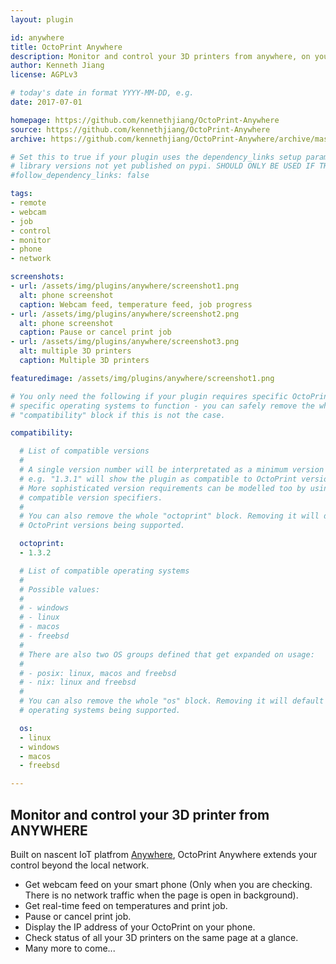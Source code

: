 ```yaml
---
layout: plugin

id: anywhere
title: OctoPrint Anywhere
description: Monitor and control your 3D printers from anywhere, on your phone.
author: Kenneth Jiang
license: AGPLv3

# today's date in format YYYY-MM-DD, e.g.
date: 2017-07-01

homepage: https://github.com/kennethjiang/OctoPrint-Anywhere
source: https://github.com/kennethjiang/OctoPrint-Anywhere
archive: https://github.com/kennethjiang/OctoPrint-Anywhere/archive/master.zip

# Set this to true if your plugin uses the dependency_links setup parameter to include
# library versions not yet published on pypi. SHOULD ONLY BE USED IF THERE IS NO OTHER OPTION!
#follow_dependency_links: false

tags:
- remote
- webcam
- job
- control
- monitor
- phone
- network

screenshots:
- url: /assets/img/plugins/anywhere/screenshot1.png
  alt: phone screenshot
  caption: Webcam feed, temperature feed, job progress
- url: /assets/img/plugins/anywhere/screenshot2.png
  alt: phone screenshot
  caption: Pause or cancel print job
- url: /assets/img/plugins/anywhere/screenshot3.png
  alt: multiple 3D printers
  caption: Multiple 3D printers

featuredimage: /assets/img/plugins/anywhere/screenshot1.png

# You only need the following if your plugin requires specific OctoPrint versions or
# specific operating systems to function - you can safely remove the whole
# "compatibility" block if this is not the case.

compatibility:

  # List of compatible versions
  #
  # A single version number will be interpretated as a minimum version requirement,
  # e.g. "1.3.1" will show the plugin as compatible to OctoPrint versions 1.3.1 and up.
  # More sophisticated version requirements can be modelled too by using PEP440
  # compatible version specifiers.
  #
  # You can also remove the whole "octoprint" block. Removing it will default to all
  # OctoPrint versions being supported.

  octoprint:
  - 1.3.2

  # List of compatible operating systems
  #
  # Possible values:
  #
  # - windows
  # - linux
  # - macos
  # - freebsd
  #
  # There are also two OS groups defined that get expanded on usage:
  #
  # - posix: linux, macos and freebsd
  # - nix: linux and freebsd
  #
  # You can also remove the whole "os" block. Removing it will default to all
  # operating systems being supported.

  os:
  - linux
  - windows
  - macos
  - freebsd

---
```


## Monitor and control your 3D printer from ANYWHERE

Built on nascent IoT platfrom [Anywhere](https://www.getanywhere.io), OctoPrint Anywhere extends
your control beyond the local network.

* Get webcam feed on your smart phone (Only when you are checking. There is no network traffic when the page is open in background).
* Get real-time feed on temperatures and print job.
* Pause or cancel print job.
* Display the IP address of your OctoPrint on your phone.
* Check status of all your 3D printers on the same page at a glance.
* Many more to come...
